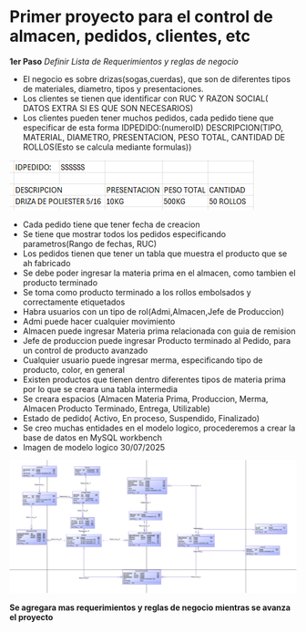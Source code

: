 # Primer proyecto para el control de almacen, pedidos, clientes, etc
**1er Paso**
*Definir Lista de Requerimientos y reglas de negocio*
- El negocio es sobre drizas(sogas,cuerdas), que son de diferentes tipos de materiales, diametro, tipos y presentaciones.
- Los clientes se tienen que identificar con RUC Y RAZON SOCIAL( DATOS EXTRA SI ES QUE SON NECESARIOS)
- Los clientes pueden tener muchos pedidos, cada pedido tiene que especificar de esta forma
    IDPEDIDO:(numeroID)
    DESCRIPCION(TIPO, MATERIAL, DIAMETRO, PRESENTACION, PESO TOTAL, CANTIDAD DE ROLLOS(Esto se calcula mediante formulas))

![Imagen Alt](assets/Primera-imagen.png)

- Cada pedido tiene que tener fecha de creacion
- Se tiene que mostrar todos los pedidos especificando parametros(Rango de fechas, RUC)
- Los pedidos tienen que tener un tabla que muestra el producto que se ah fabricado
- Se debe poder ingresar la materia prima en el almacen, como tambien el producto terminado
- Se toma como producto terminado a los rollos embolsados y correctamente etiquetados
- Habra usuarios con un tipo de rol(Admi,Almacen,Jefe de Produccion)
- Admi puede hacer cualquier movimiento
- Almacen puede ingresar Materia prima relacionada con guia de remision
- Jefe de produccion puede ingresar Producto terminado al Pedido, para un control de producto avanzado
- Cualquier usuario puede ingresar merma, especificando tipo de producto, color, en general
- Existen productos que tienen dentro diferentes tipos de materia prima por lo que se creara una tabla intermedia
- Se creara espacios (Almacen Materia Prima, Produccion, Merma, Almacen Producto Terminado, Entrega, Utilizable)
- Estado de pedido( Activo, En proceso, Suspendido, Finalizado)
- Se creo muchas entidades en el modelo logico, procederemos a crear la base de datos en MySQL workbench
- Imagen de modelo logico 30/07/2025

![Imagen Alt](modelo-logico/modelologico.png)

**Se agregara mas requerimientos y reglas de negocio mientras se avanza el proyecto**